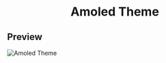 <div align = "center">

# Amoled Theme

</div>

## Preview

![Amoled Theme](../../../.github/amoled-theme-slight.png)
